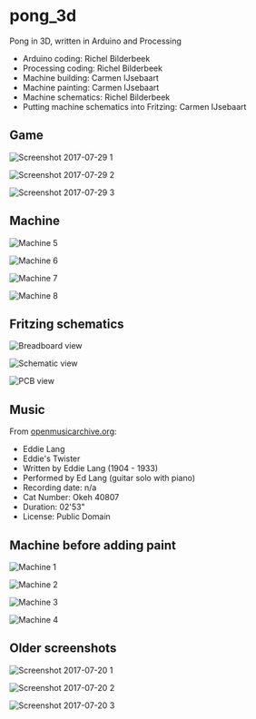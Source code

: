 # pong_3d

Pong in 3D, written in Arduino and Processing

 * Arduino coding: Richel Bilderbeek
 * Processing coding: Richel Bilderbeek
 * Machine building: Carmen IJsebaart
 * Machine painting: Carmen IJsebaart
 * Machine schematics: Richel Bilderbeek
 * Putting machine schematics into Fritzing: Carmen IJsebaart

## Game

![Screenshot 2017-07-29 1](Screenshots/20170729_1.png)

![Screenshot 2017-07-29 2](Screenshots/20170729_2.png)

![Screenshot 2017-07-29 3](Screenshots/20170729_3.png)

## Machine

![Machine 5](Screenshots/Machine5.jpg)

![Machine 6](Screenshots/Machine6.jpg)

![Machine 7](Screenshots/Machine7.jpg)

![Machine 8](Screenshots/Machine8.jpg)

## Fritzing schematics

![Breadboard view](Screenshots/Breadboard.png)

![Schematic view](Screenshots/Schematic.png)

![PCB view](Screenshots/PCB.png)

## Music

From [openmusicarchive.org](http://openmusicarchive.org/audio/Eddies_Twister.mp3):

 * Eddie Lang
 * Eddie's Twister
 * Written by Eddie Lang (1904 - 1933)
 * Performed by Ed Lang (guitar solo with piano)
 * Recording date: n/a
 * Cat Number: Okeh 40807
 * Duration: 02'53"
 * License: Public Domain

## Machine before adding paint

![Machine 1](Screenshots/Machine1.jpg)

![Machine 2](Screenshots/Machine2.jpg)

![Machine 3](Screenshots/Machine3.jpg)

![Machine 4](Screenshots/Machine4.jpg)

## Older screenshots

![Screenshot 2017-07-20 1](Screenshots/20170720_1.png)

![Screenshot 2017-07-20 2](Screenshots/20170720_2.png)

![Screenshot 2017-07-20 3](Screenshots/20170720_3.png)
